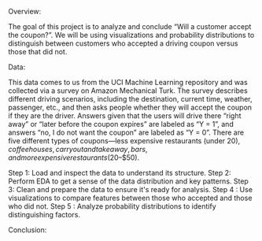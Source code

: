 Overview:

The goal of this project is to analyze and conclude “Will a customer accept the coupon?”. We will be using visualizations and probability distributions to distinguish between customers who accepted a driving coupon versus those that did not.

Data:

This data comes to us from the UCI Machine Learning repository and was collected via a survey on Amazon Mechanical Turk. The survey describes different driving scenarios, including the destination, current time, weather, passenger, etc., and then asks people whether they will accept the coupon if they are the driver. Answers given that the users will drive there “right away” or “later before the coupon expires” are labeled as “Y = 1”, and answers “no, I do not want the coupon” are labeled as “Y = 0”. There are five different types of coupons—less expensive restaurants (under $20), coffee houses, carry out and take away, bars, and more expensive restaurants ($20–$50).

Step 1: Load and inspect the data to understand its structure.
Step 2: Perform EDA to get a sense of the data distribution and key patterns.
Step 3: Clean and prepare the data to ensure it's ready for analysis.
Step 4 : Use visualizations to compare features between those who accepted and those who did not.
Step 5 : Analyze probability distributions to identify distinguishing factors.

Conclusion:
